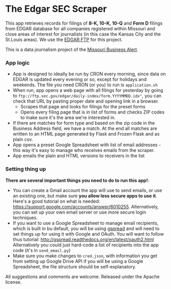 # The Edgar SEC Scraper

This app retrieves records for filings of **8-K, 10-K, 10-Q** and **Form D** filings from EDGAR database for all companies registered within Missouri and close areas of interest for journalists (in this case the Kansas City and the St.Louis areas). We use the [EDGAR FTP](ftp://ftp.sec.gov/edgar) for this project.

This is a data journalism project of the [Missouri Business Alert](http://www.missouribusinessalert.com).

### App logic

* App is designed to ideally be run by CRON every morning, since data on EDGAR is updated every evening or so, except for holidays and weekends. The file you need CRON (or you) to run is ```application.sh```
* When run, app opens a web page with all filings for yesterday by going to ```ftp://ftp.sec.gov/edgar/daily-index/form.YYYYMMDD.idx"```, you can check that URL by pasting proper date and opening link in a browser.
  * Scrapes that page and looks for filings for the preset forms
  * Opens every filing page that is in list of forms and checks ZIP codes to make sure it's the area we're interested in.
* If there are matches for form type and based on the zip code in the Business Address field, we have a match. At the end all matches are written to an HTML page generated by Flask and Frozen Flask and as plain csv.
* App opens a preset Google Spreadsheet with list of email addresses - this way it's easy to manage who receives emails from the scraper.
* App emails the plain and HTML versions to receivers in the list


### Setting thing up

**There are several important things you need to do to run this app!**:
+ You can create a Gmail account the app will use to send emails, or use an existing one, but make sure **you allow less secure apps to use it**. Here's a good tutorial on what is needed: https://support.google.com/accounts/answer/6010255. Alternatively, you can set up your own email server or use more secure login techniques.
+ If you want to use a Google Spreadsheet to manage email recipients, which is built in bu default, you will be using [gspread](https://github.com/burnash/gspread) and will need to set things up for using it with Google and OAuth. You will want to follow thus tutorial: http://gspread.readthedocs.org/en/latest/oauth2.html Alternatively you could just hard-code a list of recipients into the app code (it's in ```send_email.py```)
+ Make sure you make changes to ```cred.json```, with information you get from setting up Google Drive API if you will be using a Google Spreadsheet, the file structure should be self-explanatory.

All suggestions and comments are welcome. Released under the Apache license.
